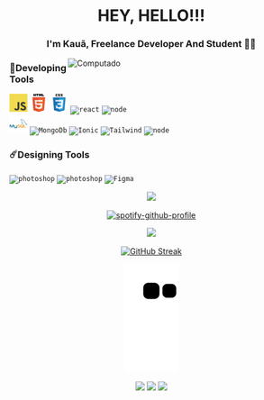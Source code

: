 
<h1 align="center">HEY, HELLO!!!</h1>

### <div align="center">I'm Kauã, Freelance Developer And Student 👨‍💻</div>  

<!-- <p  align="center">
<img src="https://user-images.githubusercontent.com/73097560/115834477-dbab4500-a447-11eb-908a-139a6edaec5c.gif">
</p>   
 -->
<!-- <hr> </hr> -->

<img src="https://i.ibb.co/VV3wHkN/computer-illustration.png" min-width="400px" max-width="400px" width="400px" align="right" alt="Computado">

<h3>🚀Developing Tools</h3>

<code><img height="32" src="https://raw.githubusercontent.com/github/explore/80688e429a7d4ef2fca1e82350fe8e3517d3494d/topics/javascript/javascript.png" alt="Javascript"/></code>
<code><img height="32" src="https://raw.githubusercontent.com/github/explore/80688e429a7d4ef2fca1e82350fe8e3517d3494d/topics/html/html.png" alt="HTML5"/></code>
<code><img height="32" src="https://raw.githubusercontent.com/github/explore/80688e429a7d4ef2fca1e82350fe8e3517d3494d/topics/css/css.png" alt="CSS"/></code>
<code><img height="32" src="https://upload.wikimedia.org/wikipedia/commons/thumb/a/a7/React-icon.svg/1200px-React-icon.svg.png" alt="react"/></code>
<code><img height="32" src="https://camo.githubusercontent.com/900baefb89e187c8b32cdbb3b440d1502fe8f30a1a335cc5dc5868af0142f8b1/68747470733a2f2f63646e2e6a7364656c6976722e6e65742f67682f64657669636f6e732f64657669636f6e2f69636f6e732f6e6f64656a732f6e6f64656a732d6f726967696e616c2e737667" alt="node"></code><br>
<code><img height="32" src="https://raw.githubusercontent.com/devicons/devicon/master/icons/mysql/mysql-original-wordmark.svg" alt="sql"/></code>
<code><img height="32" src="https://camo.githubusercontent.com/7c2f6c198780a56de18afde538d2856e4e197ef4df3aa77c6dd1799b01289959/68747470733a2f2f63646e2e6a7364656c6976722e6e65742f67682f64657669636f6e732f64657669636f6e2f69636f6e732f6d6f6e676f64622f6d6f6e676f64622d706c61696e2d776f72646d61726b2e737667" alt="MongoDb"/></code>
<code><img height="32" src="https://ionicframework.com/img/meta/logo.png" alt="Ionic"/></code>
<code><img height="32" src="https://upload.wikimedia.org/wikipedia/commons/thumb/d/d5/Tailwind_CSS_Logo.svg/600px-Tailwind_CSS_Logo.svg.png?20211001194333" alt="Tailwind"/></code>
<code><img height="32" src="https://camo.githubusercontent.com/26901b819fb10ef4e2c652aa40e24775247664d84a7597bebb66898a24dddedd/68747470733a2f2f63646e2e6a7364656c6976722e6e65742f67682f64657669636f6e732f64657669636f6e2f69636f6e732f736173732f736173732d6f726967696e616c2e737667" alt="node"></code>

<!--<code><img height="32" src="https://raw.githubusercontent.com/github/explore/80688e429a7d4ef2fca1e82350fe8e3517d3494d/topics/nodejs/nodejs.png" alt="Nodejs"/></code>-->

<!--<code><img height="32" src="https://raw.githubusercontent.com/github/explore/80688e429a7d4ef2fca1e82350fe8e3517d3494d/topics/typescript/typescript.png" alt="Typescript"/></code> -->
<!-- <h3>📚 Learning At The Moment</h3>

<p align="left">
<code><img height="32" src="https://seeklogo.com/images/C/c-sharp-c-logo-02F17714BA-seeklogo.com.png" alt="csharp"/></code>
<code><img height="32" src="https://cdn-icons-png.flaticon.com/512/5968/5968332.png" alt="php"/></code>
<code><img height="32" src="https://www.datocms-assets.com/45470/1631026680-logo-react-native.png" alt="native"/></code>
</p> -->

<H3>☄️Designing Tools</h3>
<p align="left">
  
  <code><img height="32" src="https://seeklogo.com/images/A/adobe-photoshop-logo-7B88D7B5AA-seeklogo.com.png"  alt="photoshop"/></code>
    <code><img height="32" src="https://play-lh.googleusercontent.com/RGvuFCqPOIiR1i9QDN6-HNt5nOuWj4zuqQduxnJn0ughdo-yhAJNG1r6W1A3Fc6Z9w=w240-h480-rw" alt="photoshop"/></code>
      <code><img height="32" src="https://www.vectorlogo.zone/logos/figma/figma-icon.svg" alt="Figma"/></code>
</p>

<p  align="center">
<img src="https://user-images.githubusercontent.com/73097560/115834477-dbab4500-a447-11eb-908a-139a6edaec5c.gif">             
<br>
 
<!--   <hr></hr>  -->
   <div align="center">
     
 [![spotify-github-profile](https://spotify-github-profile.vercel.app/api/view?uid=endman879&cover_image=true&theme=novatorem&show_offline=true&background_color=000000&bar_color=2f0995&bar_color_cover=false)](https://github.com/kittinan/spotify-github-profile)
     
     
 <div align="center">
     <a href="https://github.com/Kc1t"><img height="170em" src="https://github-readme-stats.vercel.app/api/top-langs/?username=kc1t&layout=compact&langs_count=7&theme=radical"/>
   
  
   [![GitHub Streak](https://github-readme-streak-stats.herokuapp.com/?user=Kc1t&theme=radical)](https://git.io/streak-stats)
 
  <!-- ![trophy](https://github-profile-trophy.vercel.app/?username=kc1t&title=Commit,Followers&theme=radical) -->
  <!--  repositories, issues, pull requests, star -->
   <!--[![card](https://github-readme-stats.vercel.app/api?username=kc1t&theme=radical)](https://github.com/anuraghazra/github-readme-stats) -->
   
   ![snake gif](https://github.com/Kc1t/Kc1t/blob/output/github-contribution-grid-snake.svg)

</div>

<div align="center"> 
 
  <a href="https://www.behance.net/Kc_16?tracking_source=search_users|kau%C3%A3%20miguel" target="_blank" ><img src="https://img.shields.io/badge/Behance-1769ff?style=for-the-badge&logo=behance&logoColor=white" target="_blank"></a>
  <a href="https://z-p42.www.instagram.com/kaua_mtds/?hl=af" target="_blank" ><img src="https://img.shields.io/badge/-Instagram-%23E4405F?style=for-the-badge&logo=instagram&logoColor=white" target="_blank"></a>
 <a href="https://www.linkedin.com/in/kau%C3%A3-miguel-a107b71b9"><img src="https://img.shields.io/badge/-LinkedIn-%230077B5?style=for-the-badge&logo=linkedin&logoColor=white" target="_blank"></a>
 
</div>

<!-- 
[![spotify-github-profile](https://spotify-github-profile.vercel.app/api/view?uid=endman879&cover_image=true&theme=default&show_offline=false&background_color=121212)](https://github.com/kittinan/spotify-github-profile) -->


<!--

 ### AboutMe.Js

```javascript
const kc1t= {
    code: [Javascript, HTML, CSS],
    askMeAbout: ["web dev", "tech", "music", "f1"],
    technologies: {
        frontEnd: {
            css: ["Tailwind"]
        },
        backEnd: {
            js: ["Firebase", "node"]
        }        
    }
};
```


<!-- <strong> | Student | Frontend | Backend | Studying to become FullStack |</strong> <br> -->
<!--  <br> 
<a href="https://git.io/typing-svg"><img src="https://readme-typing-svg.herokuapp.com?font=Orbitron&pause=500&color=0053F7&lines=Frontend+%7C+Backend+%7C+Mobile;Welcome+...+(%3D" alt="Typing SVG" /></a> -->



<!-- <code><img height="32" src="https://www.vectorlogo.zone/logos/firebase/firebase-icon.svg" alt="Fire"/></code> -->
